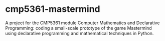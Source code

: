 # cmp5361-mastermind
A project for the CMP5361 module Computer Mathematics and Declarative Programming: coding a small-scale prototype of the game Mastermind using declarative programming and mathematical techniques in Python.
